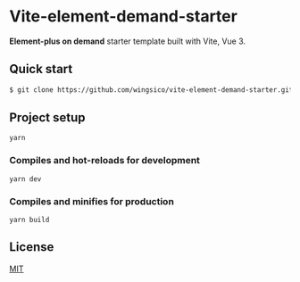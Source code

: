 # Vite-element-demand-starter

**Element-plus on demand** starter template built with Vite, Vue 3.

## Quick start

```bash
$ git clone https://github.com/wingsico/vite-element-demand-starter.git
```

## Project setup
```
yarn
```

### Compiles and hot-reloads for development
```
yarn dev
```

### Compiles and minifies for production
```
yarn build
```

## License 

[MIT](https://opensource.org/licenses/MIT)
